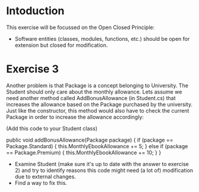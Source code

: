# Intoduction
This exercise will be focussed on the Open Closed Principle:
- Software entities (classes, modules, functions, etc.) should be open for extension but closed for modification.

# Exercise 3
Another problem is that Package is a concept belonging to University. The Student should only care about the monthly allowance. Lets assume we need another method called AddBonusAllowance (in Student.cs) that increases the allowance based on the Package purchased by the university. Just like the constructor, this method would also have to check the current Package in order to increase the allowance accordingly:

(Add this code to your Student class)

public void addBonusAllowance(Package package)
{
    if (package == Package.Standard)
    {
        this.MonthlyEbookAllowance += 5;
    }
    else if (package == Package.Premium)
    {
        this.MonthlyEbookAllowance += 10;
    }
}

- Examine Student (make sure it's up to date with the answer to exercise 2) and try to identify reasons this code might need (a lot of) modification due to external changes.
- Find a way to fix this.
